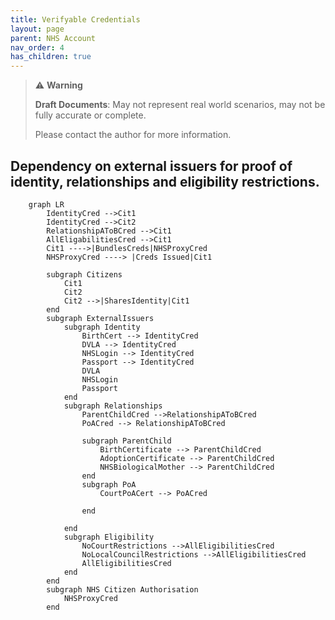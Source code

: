 ```yaml
---
title: Verifyable Credentials
layout: page
parent: NHS Account
nav_order: 4
has_children: true
---
```

> ⚠️ **Warning**
>  
> **Draft Documents**: May not represent real world scenarios, may not be fully accurate or complete.
>
> Please contact the author for more information.

## Dependency on external issuers for proof of identity, relationships and eligibility restrictions.
```mermaid!
    graph LR
        IdentityCred -->Cit1
        IdentityCred -->Cit2
        RelationshipAToBCred -->Cit1
        AllEligabilitiesCred -->Cit1
        Cit1 ---->|BundlesCreds|NHSProxyCred
        NHSProxyCred ----> |Creds Issued|Cit1

        subgraph Citizens    
            Cit1
            Cit2
            Cit2 -->|SharesIdentity|Cit1
        end
        subgraph ExternalIssuers  
            subgraph Identity
                BirthCert --> IdentityCred
                DVLA --> IdentityCred
                NHSLogin --> IdentityCred
                Passport --> IdentityCred
                DVLA
                NHSLogin
                Passport
            end
            subgraph Relationships
                ParentChildCred -->RelationshipAToBCred
                PoACred --> RelationshipAToBCred

                subgraph ParentChild
                    BirthCertificate --> ParentChildCred
                    AdoptionCertificate --> ParentChildCred
                    NHSBiologicalMother --> ParentChildCred
                end
                subgraph PoA
                    CourtPoACert --> PoACred
                    
                end
                
            end
            subgraph Eligibility
                NoCourtRestrictions -->AllEligibilitiesCred
                NoLocalCouncilRestrictions -->AllEligibilitiesCred
                AllEligibilitiesCred
            end
        end
        subgraph NHS Citizen Authorisation
            NHSProxyCred
        end
```